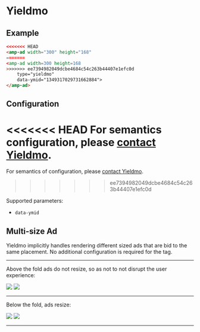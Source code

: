 <!---
Copyright 2016 The AMP HTML Authors. All Rights Reserved.

Licensed under the Apache License, Version 2.0 (the "License");
you may not use this file except in compliance with the License.
You may obtain a copy of the License at

      http://www.apache.org/licenses/LICENSE-2.0

Unless required by applicable law or agreed to in writing, software
distributed under the License is distributed on an "AS-IS" BASIS,
WITHOUT WARRANTIES OR CONDITIONS OF ANY KIND, either express or implied.
See the License for the specific language governing permissions and
limitations under the License.
-->

# Yieldmo

## Example

```html
<<<<<<< HEAD
<amp-ad width="300" height="168"
=======
<amp-ad width=300 height=168
>>>>>>> ee7394982049dcbe4684c54c263b44407e1efc0d
    type="yieldmo"
    data-ymid="1349317029731662884">
</amp-ad>
```

## Configuration

<<<<<<< HEAD
For semantics configuration, please [contact Yieldmo](https://yieldmo.com/#contact).
=======
For semantics of configuration, please [contact Yieldmo](https://yieldmo.com/#contact).
>>>>>>> ee7394982049dcbe4684c54c263b44407e1efc0d

Supported parameters:

- `data-ymid`

## Multi-size Ad

Yieldmo implicitly handles rendering different sized ads that are bid to the same placement. No additional configuration is required for the tag.

---

Above the fold ads do not resize, so as not to not disrupt the user experience:

![](http://test.yieldmo.com.s3.amazonaws.com/amp-demo/big-notResized.gif)
![](http://test.yieldmo.com.s3.amazonaws.com/amp-demo/small-notResized.gif)

---

Below the fold, ads resize:

![](http://test.yieldmo.com.s3.amazonaws.com/amp-demo/big-resized.gif)
![](http://test.yieldmo.com.s3.amazonaws.com/amp-demo/small-resized.gif)

---
